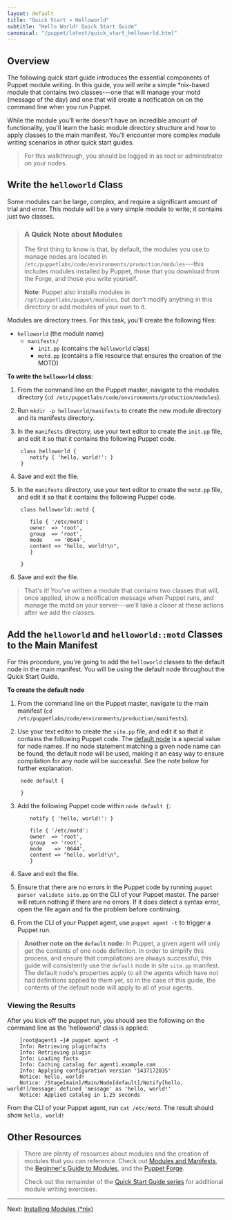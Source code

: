 ```yaml
---
layout: default
title: "Quick Start » Helloworld"
subtitle: "Hello World! Quick Start Guide"
canonical: "/puppet/latest/quick_start_helloworld.html"
---
```


## Overview

The following quick start guide introduces the essential components of Puppet module writing. In this guide, you will write a simple *nix-based module that contains two classes---one that will manage your motd (message of the day) and one that will create a notification on on the command line when you run Puppet.

While the module you'll write doesn't have an incredible amount of functionality, you'll learn the basic module directory structure and how to apply classes to the main manifest. You'll encounter more complex module writing scenarios in other quick start guides.

> For this walkthrough, you should be logged in as root or administrator on your nodes.

## Write the `helloworld` Class

Some modules can be large, complex, and require a significant amount of trial and error. This module will be a very simple module to write; it contains just two classes.

> ### A Quick Note about Modules
>
>The first thing to know is that, by default, the modules you use to manage nodes are located in `/etc/puppetlabs/code/environments/production/modules`---this includes modules installed by Puppet, those that you download from the Forge, and those you write yourself.
>
>**Note**: Puppet also installs modules in `/opt/puppetlabs/puppet/modules`, but don’t modify anything in this directory or add modules of your own to it.

Modules are directory trees. For this task, you'll create the following files:

 - `helloworld` (the module name)
   - `manifests/`
      - `init.pp` (contains the `helloworld` class)
      - `motd.pp` (contains a file resource that ensures the creation of the MOTD)

**To write the `helloworld` class**:

1. From the command line on the Puppet master, navigate to the modules directory (`cd /etc/puppetlabs/code/environments/production/modules`).
2. Run `mkdir -p helloworld/manifests` to create the new module directory and its manifests directory.
3. In the `manifests` directory, use your text editor to create the `init.pp` file, and edit it so that it contains the following Puppet code.

        class helloworld {
           notify { 'hello, world!': }
        }

4. Save and exit the file.
5. In the `manifests` directory, use your text editor to create the `motd.pp` file, and edit it so that it contains the following Puppet code.

        class helloworld::motd {

           file { '/etc/motd':
           owner  => 'root',
           group  => 'root',
           mode    => '0644',
           content => "hello, world!\n",
           }

        }

6. Save and exit the file.

> That's it! You've written a module that contains two classes that will, once applied, show a notification message when Puppet runs, and manage the motd on your server---we'll take a closer at these actions after we add the classes. 

## Add the `helloworld` and `helloworld::motd` Classes to the Main Manifest

For this procedure, you're going to add the `helloworld` classes to the default node in the main manifest. You will be using the default node throughout the Quick Start Guide.

**To create the default node**

1. From the command line on the Puppet master, navigate to the main manifest (`cd /etc/puppetlabs/code/environments/production/manifests`).
2. Use your text editor to create the `site.pp` file, and edit it so that it contains the following Puppet code. The [default node](.puppet/latest/reference/lang_node_definitions.html#the-default-node) is a special value for node names. If no node statement matching a given node name can be found, the default node will be used, making it an easy way to ensure compilation for any node will be successful. See the note below for further explanation.

        node default {
        
        }

3. Add the following Puppet code within `node default {`:

           notify { 'hello, world!': }
           
           file { '/etc/motd':
           owner  => 'root',
           group  => 'root',
           mode    => '0644',
           content => "hello, world!\n",
           }

4. Save and exit the file.

5. Ensure that there are no errors in the Puppet code by running `puppet parser validate site.pp` on the CLI of your Puppet master. The parser will return nothing if there are no errors. If it does detect a syntax error, open the file again and fix the problem before continuing.

6. From the CLI of your Puppet agent, use `puppet agent -t` to trigger a Puppet run.

> **Another note on the `default` node:**
> In Puppet, a given agent will only get the contents of one node definition. In order to simplify this process, and ensure that compilations are always successful, this guide will consistently use the `default` node in site `site.pp` manifest. 
> The default node's properties apply to all the agents which have not had definitions applied to them yet, so in the case of this guide, the contents of the default node will apply to all of your agents.


### Viewing the Results

After you kick off the puppet run, you should see the following on the command line as the 'helloworld' class is applied:

		[root@agent1 ~]# puppet agent -t
		Info: Retrieving pluginfacts
		Info: Retrieving plugin
		Info: Loading facts
		Info: Caching catalog for agent1.example.com
		Info: Applying configuration version '1437172035'
		Notice: hello, world!
		Notice: /Stage[main]/Main/Node[default]/Notify[hello, world!]/message: defined 'message' as 'hello, world!'
		Notice: Applied catalog in 1.25 seconds

From the CLI of your Puppet agent, run `cat /etc/motd`. The result should show `hello, world!`

## Other Resources

>There are plenty of resources about modules and the creation of modules that you can reference. Check out [Modules and Manifests](./puppet_modules_manifests.html), the [Beginner's Guide to Modules](/guides/module_guides/bgtm.html), and the [Puppet Forge](https://forge.puppetlabs.com/).
>
> Check out the remainder of the [Quick Start Guide series](./quick_start.html) for additional module writing exercises.

---------
Next: [Installing Modules (*nix)](./quick_start_module_install_nix.html)